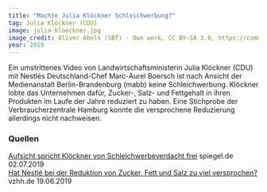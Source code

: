 ```yaml
---
title: "Machte Julia Klöckner Schleichwerbung?"
tag: Julia Klöckner (CDU)
image: julia-kloeckner.jpg
image_credit: Oliver Abels (SBT) - Own work, CC BY-SA 3.0, https://commons.wikimedia.org/wiki/File:Julia_Klöckner_(MdL_RLP_2014-01-18).jpg
year: 2019
---
```


Ein umstrittenes Video von Landwirtschaftsministerin Julia Klöckner (CDU) mit Nestlés Deutschland-Chef Marc-Aurel
Boersch ist nach Ansicht der Medienanstalt Berlin-Brandenburg (mabb) keine Schleichwerbung.
Klöckner lobte das Unternehmen dafür, Zucker-, Salz- und Fettgehalt in ihren Produkten im Laufe der Jahre
reduziert zu haben. Eine Stichprobe der Verbraucherzentrale Hamburg konnte die versprochene Reduzierung allerdings
nicht nachweisen.

<!--more-->

### Quellen

[Aufsicht spricht Klöckner von Schleichwerbeverdacht frei][spiegel] spiegel.de 02.07.2019  
[Hat Nestlé bei der Reduktion von Zucker, Fett und Salz zu viel versprochen?][vzhh] vzhh.de 19.06.2019

[spiegel]: https://www.spiegel.de/wirtschaft/unternehmen/nestle-video-von-julia-kloeckner-war-keine-schleichwerbung-a-1275459.html
[vzhh]: https://www.vzhh.de/themen/lebensmittel-ernaehrung/hat-nestle-bei-der-reduktion-von-zucker-fett-salz-zu-viel-versprochen
